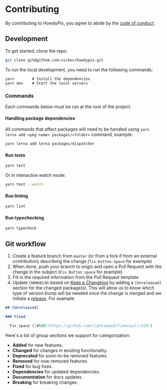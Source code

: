 # Contributing

By contributing to HowdyPix, you agree to abide by the [code of conduct](/.github/CODE_OF_CONDUCT.md).

## Development

To get started, clone the repo:

```sh
git clone git@github.com:vickev/howdypix.git
```

To run the local development, you need to run the following commands:

```shell script
yarn        # Install the dependencies
yarn dev    # Start the local servers
```

### Commands

Each commands below must be run at the root of the project.

#### Handling package dependencies

All commands that affect packages will need to be handled using `yarn lerna add <pkg name> packages/<folder>` command, example:

```sh
yarn lerna add lerna packages/dispatcher
```

#### Run tests

```sh
yarn test
```

Or in interactive watch mode:

```sh
yarn test --watch
```

#### Run linting

```sh
yarn lint
```

#### Run typechecking

```sh
yarn typecheck
```
## Git workflow

1. Create a feature branch from `master` (or from a fork if from an external contribution) describing the change (`fix-button-space` for example)
2. When done, push your branch to origin and open a Pull Request with the change in the subject (`Fix Button space` for example)
3. Fill in the required information from the Pull Request template
4. Update `CHANGELOG` based on [Keep a Changelog](http://keepachangelog.com/en/1.0.0/) by adding a `[Unreleased]` section for the changed package(s). This will allow us to know which type of version bump will be needed once the change is merged and we initiate a [release](../RELEASE.md). For example:

```md
## [Unreleased]

### Fixed

- Fix space ([#520](https://github.com/lightspeed/flame/pull/520))
```

Here's a list of group sections we support for categorization:

- **Added** for new features.
- **Changed** for changes in existing functionality.
- **Deprecated** for soon-to-be removed features.
- **Removed** for now removed features.
- **Fixed** for bug fixes.
- **Dependencies** for updated dependencies.
- **Documentation** for docs updates.
- **Breaking** for breaking changes.
